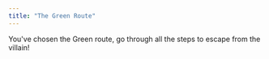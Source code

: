 ```yaml
---
title: "The Green Route"
---
```


You've chosen the Green route, go through all the steps to escape from the villain!